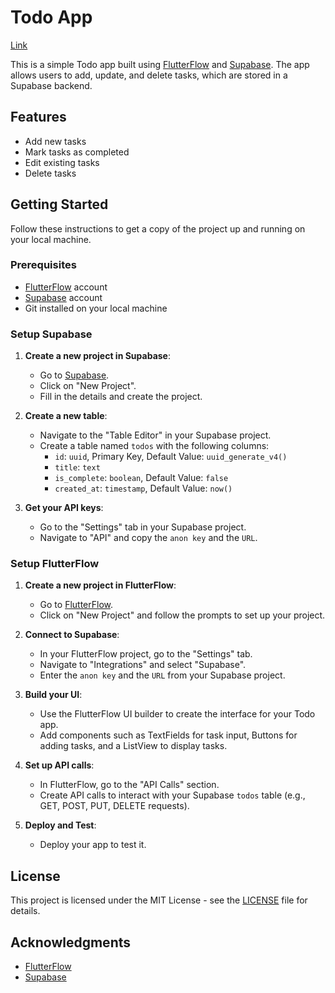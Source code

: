 # Todo App 
[Link](https://planning-t-o-d-o-c537br.flutterflow.app/)

This is a simple Todo app built using [FlutterFlow](https://flutterflow.io/) and [Supabase](https://supabase.io/). The app allows users to add, update, and delete tasks, which are stored in a Supabase backend.

## Features

- Add new tasks
- Mark tasks as completed
- Edit existing tasks
- Delete tasks

## Getting Started

Follow these instructions to get a copy of the project up and running on your local machine.

### Prerequisites

- [FlutterFlow](https://flutterflow.io/) account
- [Supabase](https://supabase.io/) account
- Git installed on your local machine

### Setup Supabase

1. **Create a new project in Supabase**:
   - Go to [Supabase](https://supabase.io/).
   - Click on "New Project".
   - Fill in the details and create the project.

2. **Create a new table**:
   - Navigate to the "Table Editor" in your Supabase project.
   - Create a table named `todos` with the following columns:
     - `id`: `uuid`, Primary Key, Default Value: `uuid_generate_v4()`
     - `title`: `text`
     - `is_complete`: `boolean`, Default Value: `false`
     - `created_at`: `timestamp`, Default Value: `now()`

3. **Get your API keys**:
   - Go to the "Settings" tab in your Supabase project.
   - Navigate to "API" and copy the `anon key` and the `URL`.

### Setup FlutterFlow

1. **Create a new project in FlutterFlow**:
   - Go to [FlutterFlow](https://flutterflow.io/).
   - Click on "New Project" and follow the prompts to set up your project.

2. **Connect to Supabase**:
   - In your FlutterFlow project, go to the "Settings" tab.
   - Navigate to "Integrations" and select "Supabase".
   - Enter the `anon key` and the `URL` from your Supabase project.

3. **Build your UI**:
   - Use the FlutterFlow UI builder to create the interface for your Todo app.
   - Add components such as TextFields for task input, Buttons for adding tasks, and a ListView to display tasks.

4. **Set up API calls**:
   - In FlutterFlow, go to the "API Calls" section.
   - Create API calls to interact with your Supabase `todos` table (e.g., GET, POST, PUT, DELETE requests).

5. **Deploy and Test**:
   - Deploy your app to test it.


## License

This project is licensed under the MIT License - see the [LICENSE](LICENSE.md) file for details.

## Acknowledgments

- [FlutterFlow](https://flutterflow.io/)
- [Supabase](https://supabase.io/)
